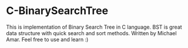 # C-BinarySearchTree
This is implementation of Binary Search Tree in C language. BST is great data structure with quick search and sort methods.
Written by Michael Amar.
Feel free to use and learn :)
